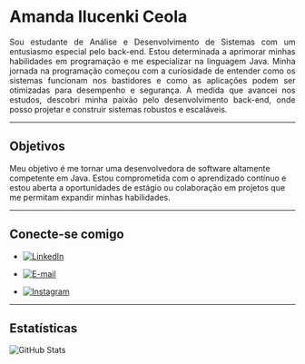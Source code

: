 # Amanda Ilucenki Ceola

<p align="justify">Sou estudante de Análise e Desenvolvimento de Sistemas com um entusiasmo especial pelo back-end. Estou determinada a aprimorar minhas habilidades em programação e me especializar na linguagem Java. Minha jornada na programação começou com a curiosidade de entender como os sistemas funcionam nos bastidores e como as aplicações podem ser otimizadas para desempenho e segurança. À medida que avancei nos estudos, descobri minha paixão pelo desenvolvimento back-end, onde posso projetar e construir sistemas robustos e escaláveis.</p> 

---
## Objetivos

Meu objetivo é me tornar uma desenvolvedora de software altamente competente em Java. Estou comprometida com o aprendizado contínuo e estou aberta a oportunidades de estágio ou colaboração em projetos que me permitam expandir minhas habilidades.

---
## Conecte-se comigo 


- [![LinkedIn](https://img.shields.io/badge/LinkedIn-000?style=for-the-badge&logo=linkedin&logoColor=0E76A8)](https://www.linkedin.com/in/amandaceola/)

- [![E-mail](https://img.shields.io/badge/-Email-000?style=for-the-badge&logo=microsoft-outlook&logoColor=007BFF)](mailto:amandaceola@gmail.com)

- [![Instagram](https://img.shields.io/badge/Instagram-000?style=for-the-badge&logo=instagram)](https://www.instagram.com/ilucenskiamanda/)

---
## Estatísticas

![GitHub Stats](https://github-readme-stats.vercel.app/api?username=AmandaIC&theme=transparent&bg_color=000&border_color=30A3DC&show_icons=true&icon_color=30A3DC&title_color=E94D5F&text_color=FFF) 




